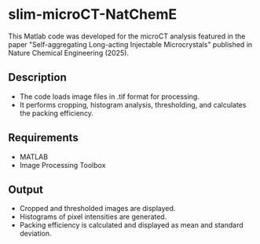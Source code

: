 # slim-microCT-NatChemE
This Matlab code was developed for the microCT analysis featured in the paper "Self-aggregating Long-acting Injectable Microcrystals" published in Nature Chemical Engineering (2025).

## Description
- The code loads image files in .tif format for processing.
- It performs cropping, histogram analysis, thresholding, and calculates the packing efficiency.

## Requirements
- MATLAB
- Image Processing Toolbox

## Output
- Cropped and thresholded images are displayed.
- Histograms of pixel intensities are generated.
- Packing efficiency is calculated and displayed as mean and standard deviation.
